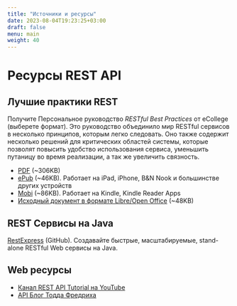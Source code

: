 ```yaml
---
title: "Источники и ресурсы"
date: 2023-08-04T19:23:25+03:00
draft: false
menu: main
weight: 40
---
```


# Ресурсы REST API

## Лучшие практики REST

Получите Персональное руководство *RESTful Best Practices* от eCollege (выберете формат).
Это руководство объединило мир RESTful сервисов в несколько принципов, которым легко следовать.
Оно также содержит несколько решений для критических областей системы, которые позволят повысить
удобство использования сервиса, уменьшить путаницу во время реализации, а так же увеличить
связность.

* [PDF](https://github.com/tfredrich/RestApiTutorial.com/raw/master/media/RESTful%20Best%20Practices-v1_2.pdf) (~306KB)
* [ePub](https://github.com/tfredrich/RestApiTutorial.com/raw/master/media/RESTful%20Best%20Practices-v1_2.epub) (~46KB). Работает на iPad, iPhone, B&amp;N Nook и большинстве других устройств
* [Mobi](https://github.com/tfredrich/RestApiTutorial.com/raw/master/media/RESTful_Best_Practices_v1_2.mobi) (~86KB). Работает на Kindle, Kindle Reader Apps
* [Исходный документ в формате Libre/Open Office](https://github.com/tfredrich/RestApiTutorial.com/raw/master/media/RESTful%20Best%20Practices-v1_2.odt) (~48KB)


## REST Сервисы на Java

[RestExpress](https://github.com/RestExpress/RestExpress) (GitHub). Создавайте
  быстрые, масштабируемые, stand-alone RESTful Web сервисы на Java.

## Web ресурсы
* [Канал REST API Tutorial на YouTube](http://www.youtube.com/user/restapitutorial)
* [API Блог Тодда Фредриха](http://www.toddfredrich.com)
